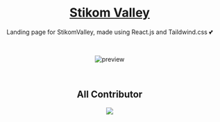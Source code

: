 <!-- markdownlint-disable MD033 MD041 -->

<div align="center">

# [Stikom Valley](https://stikom-valley.github.io)

Landing page for StikomValley, made using React.js and Taildwind.css 💕

<br />

![preview](./preview.png)

<br />

## All Contributor
<a href="https://github.com/stikom-valley/stikom-valley.github.io
/graphs/contributors">
  <img src="https://contrib.rocks/image?repo=stikom-valley/stikom-valley.github.io" />
</a>

</div>